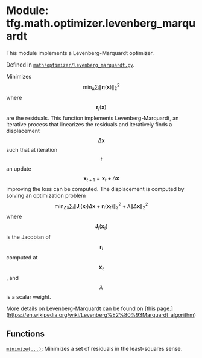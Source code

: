 <div itemscope itemtype="http://developers.google.com/ReferenceObject">
<meta itemprop="name" content="tfg.math.optimizer.levenberg_marquardt" />
<meta itemprop="path" content="Stable" />
</div>

# Module: tfg.math.optimizer.levenberg_marquardt

This module implements a Levenberg-Marquardt optimizer.



Defined in [`math/optimizer/levenberg_marquardt.py`](https://github.com/tensorflow/agents/tree/master/tensorflow_graphics/math/optimizer/levenberg_marquardt.py).

<!-- Placeholder for "Used in" -->

Minimizes $$\min_{\mathbf{x}} \sum_i \|\mathbf{r}_i(\mathbf{x})\|^2_2$$ where
$$\mathbf{r}_i(\mathbf{x})$$
are the residuals. This function implements Levenberg-Marquardt, an iterative
process that linearizes the residuals and iteratively finds a displacement
$$\Delta \mathbf{x}$$ such that at iteration $$t$$ an update
$$\mathbf{x}_{t+1} = \mathbf{x}_{t} + \Delta \mathbf{x}$$ improving the
loss can be computed. The displacement is computed by solving an optimization
problem
$$\min_{\Delta \mathbf{x}} \sum_i
\|\mathbf{J}_i(\mathbf{x}_{t})\Delta\mathbf{x} +
\mathbf{r}_i(\mathbf{x}_t)\|^2_2 + \lambda\|\Delta \mathbf{x} \|_2^2$$ where
$$\mathbf{J}_i(\mathbf{x}_{t})$$ is the Jacobian of $$\mathbf{r}_i$$ computed at
$$\mathbf{x}_t$$, and $$\lambda$$ is a scalar weight.

More details on Levenberg-Marquardt can be found on [this page.]
(https://en.wikipedia.org/wiki/Levenberg%E2%80%93Marquardt_algorithm)

## Functions

[`minimize(...)`](../../../tfg/math/optimizer/levenberg_marquardt/minimize.md): Minimizes a set of residuals in the least-squares sense.

